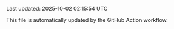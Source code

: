 Last updated: 2025-10-02 02:15:54 UTC

This file is automatically updated by the GitHub Action workflow.
